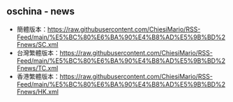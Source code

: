 ## oschina - news
- 簡體版本：https://raw.githubusercontent.com/ChiesiMario/RSS-Feed/main/%E5%BC%80%E6%BA%90%E4%B8%AD%E5%9B%BD%2Fnews/SC.xml
- 台灣繁體版本：https://raw.githubusercontent.com/ChiesiMario/RSS-Feed/main/%E5%BC%80%E6%BA%90%E4%B8%AD%E5%9B%BD%2Fnews/TC.xml
- 香港繁體版本：https://raw.githubusercontent.com/ChiesiMario/RSS-Feed/main/%E5%BC%80%E6%BA%90%E4%B8%AD%E5%9B%BD%2Fnews/HK.xml